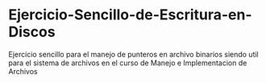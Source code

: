 # Ejercicio-Sencillo-de-Escritura-en-Discos
Ejercicio sencillo para el manejo de punteros en archivo binarios siendo util para el sistema de archivos en el curso de Manejo e Implementacion de Archivos 
